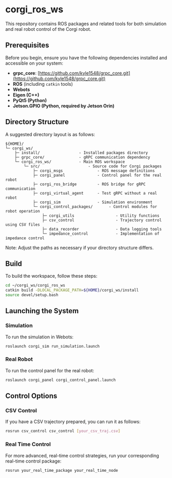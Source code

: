 # corgi_ros_ws
This repository contains ROS packages and related tools for both simulation and real robot control of the Corgi robot. 


## Prerequisites
Before you begin, ensure you have the following dependencies installed and accessible on your system:

- **grpc_core**: [https://github.com/kyle1548/grpc_core.git](https://github.com/kyle1548/grpc_core.git)
- **ROS** (including `catkin` tools)
- **Webots**
- **Eigen (C++)**
- **PyQt5 (Python)**
- **Jetson.GPIO (Python, required by Jetson Orin)**


## Directory Structure
A suggested directory layout is as follows:

```
${HOME}/
└─ corgi_ws/
    ├─ install/                 - Installed packages directory
    ├─ grpc_core/               - gRPC communication dependency
    └─ corgi_ros_ws/            - Main ROS workspace
        └─ src/                     - Source code for Corgi packages
            ├─ corgi_msgs               - ROS message definitions
            ├─ corgi_panel              - Control panel for the real robot
            ├─ corgi_ros_bridge         - ROS bridge for gRPC communication
            ├─ corgi_virtual_agent      - Test gRPC without a real robot
            ├─ corgi_sim                - Simulation environment
            └─ corgi_control_packages/       - Control modules for robot operation
                ├─ corgi_utils                  - Utility functions
                ├─ csv_control                  - Trajectory control using CSV files
                ├─ data_recorder                - Data logging tools
                └─ impedance_control            - Implementation of impedance control
```

Note: Adjust the paths as necessary if your directory structure differs.


## Build
To build the workspace, follow these steps:

```bash
cd ~/corgi_ws/corgi_ros_ws
catkin build -DLOCAL_PACKAGE_PATH=${HOME}/corgi_ws/install
source devel/setup.bash
```


## Launching the System

### Simulation
To run the simulation in Webots:

```bash
roslaunch corgi_sim run_simulation.launch
```

### Real Robot
To run the control panel for the real robot:

```bash
roslaunch corgi_panel corgi_control_panel.launch
```


## Control Options

### CSV Control
If you have a CSV trajectory prepared, you can run it as follows:

```bash
rosrun csv_control csv_control [your_csv_traj.csv]
```

### Real Time Control
For more advanced, real-time control strategies, run your corresponding real-time control package:

```bash
rosrun your_real_time_package your_real_time_node
```